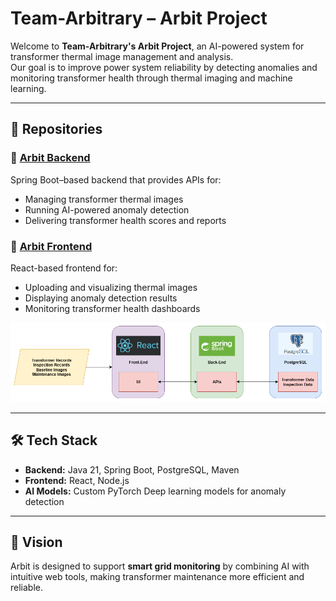 # Team-Arbitrary – Arbit Project

Welcome to **Team-Arbitrary's Arbit Project**, an AI-powered system for transformer thermal image management and analysis.  
Our goal is to improve power system reliability by detecting anomalies and monitoring transformer health through thermal imaging and machine learning.

---

## 📂 Repositories

### 🔹 [Arbit Backend](https://github.com/Team-Arbitrary/Arbit-Backend)
Spring Boot–based backend that provides APIs for:
- Managing transformer thermal images  
- Running AI-powered anomaly detection  
- Delivering transformer health scores and reports  

### 🔹 [Arbit Frontend](https://github.com/Team-Arbitary/Arbit-Frontend)
React-based frontend for:
- Uploading and visualizing thermal images  
- Displaying anomaly detection results  
- Monitoring transformer health dashboards

![Arbit_Pipline](https://github.com/Team-Arbitary/.github/blob/main/images/pipline.png?raw=true)

---

## 🛠️ Tech Stack
- **Backend:** Java 21, Spring Boot, PostgreSQL, Maven  
- **Frontend:** React, Node.js  
- **AI Models:** Custom PyTorch Deep learning models for anomaly detection  

---

## 🚀 Vision
Arbit is designed to support **smart grid monitoring** by combining AI with intuitive web tools, making transformer maintenance more efficient and reliable.  
